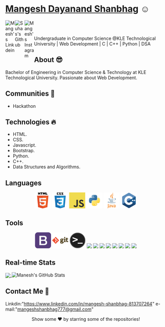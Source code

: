 # <a href="https://www.linkedin.com/in/mangesh-shanbhag-813707264">Mangesh Dayanand Shanbhag</a> ☺
 
<a href="https://www.linkedin.com/in/mangesh-shanbhag-813707264">
  <img align="left" alt="Mangesh's Linkdein" width="30px" src="https://cdn.jsdelivr.net/npm/simple-icons@v3/icons/linkedin.svg" />
</a>
<a href="https://github.com/SuhasP2002/">
  <img align="left" alt="Suhas's Github" width="30px" src="https://cdn.jsdelivr.net/npm/simple-icons@v3/icons/github.svg" />
</a>
<a href="https://www.instagram.com/mangesh.shanbhag7/">
  <img align="left" alt="Mangesh's Instagram" width="30px" src="https://cdn.jsdelivr.net/npm/simple-icons@v3/icons/instagram.svg" />
</a>

<br/>
<br/>

Undergraduate in Computer Science @KLE Technological University | Web Development | C | C++ | Python | DSA 

## About :sunglasses:
Bachelor of Engineering in Computer Science & Technology at KLE Technological University. Passionate about Web Development.

## Communities :dancers:
- Hackathon 

## Technologies :fire:
- HTML.
- CSS.
- Javascript.
- Bootstrap.
- Python.
- C++.
- Data Structures and Algorithms.


## Languages
<p align="center">
<code><img height="50px" src="https://raw.githubusercontent.com/github/explore/80688e429a7d4ef2fca1e82350fe8e3517d3494d/topics/html/html.png"></code>
<code><img height="50px" src="https://raw.githubusercontent.com/github/explore/80688e429a7d4ef2fca1e82350fe8e3517d3494d/topics/css/css.png"></code>
<code><img height="50px" src="https://raw.githubusercontent.com/github/explore/80688e429a7d4ef2fca1e82350fe8e3517d3494d/topics/javascript/javascript.png"></code>
<code><img height="50px" src="https://raw.githubusercontent.com/github/explore/80688e429a7d4ef2fca1e82350fe8e3517d3494d/topics/python/python.png"></code>
<code><img height="50px" src="https://raw.githubusercontent.com/github/explore/80688e429a7d4ef2fca1e82350fe8e3517d3494d/topics/java/java.png"></code>
<code><img height="50px" src="https://raw.githubusercontent.com/github/explore/80688e429a7d4ef2fca1e82350fe8e3517d3494d/topics/cpp/cpp.png"></code>
</p>

## Tools
<p align="center">
<code><img height="50px" src="https://raw.githubusercontent.com/github/explore/80688e429a7d4ef2fca1e82350fe8e3517d3494d/topics/bootstrap/bootstrap.png"></code>
<code><img height="50px" src="https://raw.githubusercontent.com/github/explore/80688e429a7d4ef2fca1e82350fe8e3517d3494d/topics/git/git.png"></code>
<code><img height="50px" src="https://raw.githubusercontent.com/github/explore/80688e429a7d4ef2fca1e82350fe8e3517d3494d/topics/terminal/terminal.png"></code>
<code><img height="50px" src="https://upload.wikimedia.org/wikipedia/commons/thumb/c/cf/Angular_full_color_logo.svg/1200px-Angular_full_color_logo.svg.png"></code>
<code><img height="50px" src="https://kubernetes.io/images/favicon.png"></code>
<code><img height="50px" src="https://opensource.google/static/images/projects/os-projects-tensorflow.svg"></code>
<code><img height="50px" src="https://pytorch.org/assets/images/pytorch-logo.png"></code>
<code><img height="50px" src="https://upload.wikimedia.org/wikipedia/commons/thumb/0/05/Scikit_learn_logo_small.svg/1200px-Scikit_learn_logo_small.svg.png"></code>
<code><img height="50px" src="https://d1.awsstatic.com/asset-repository/products/amazon-rds/1024px-MySQL.ff87215b43fd7292af172e2a5d9b844217262571.png"></code>
<code><img height="50px" src="https://cdn.analyticsvidhya.com/wp-content/uploads/2018/03/pandas.jpg"></code>
<code><img height="50px" src="https://www.javatpoint.com/js/nodejs/images/node-js-tutorial.png"></code>

## Real-time Stats
<a href="https://github.com/babycoader777">
  <img align="center" src="https://github-readme-stats.vercel.app/api/top-langs/?username=babycoader777&theme=radical" />
</a>
<img src="https://github-readme-stats.vercel.app/api?username=babycoader777&&show_icons=true&theme=radical&line_height=27&v=5" alt="Manesh's GitHub Stats" />


##  Contact Me 📱
Linkdin:"https://www.linkedin.com/in/mangesh-shanbhag-813707264"
e-mail:"mangeshshanbhag777@gmail.com"

<div align="center">
Show some ❤️ by starring some of the repositories!
